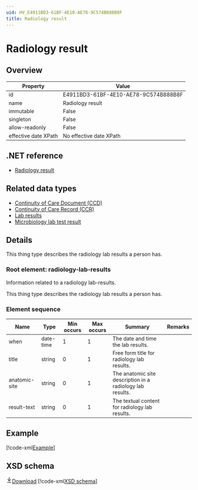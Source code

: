 ```yaml
---
uid: HV_E4911BD3-61BF-4E10-AE78-9C574B888B8F
title: Radiology result
---
```


# Radiology result

## Overview

Property|Value
---|---
id|E4911BD3-61BF-4E10-AE78-9C574B888B8F
name|Radiology result
immutable|False
singleton|False
allow-readonly|False
effective date XPath|No effective date XPath

## .NET reference
- [Radiology result](https://go.microsoft.com/fwlink/?LinkID=136224)

## Related data types

- [Continuity of Care Document (CCD)](xref:HV_9c48a2b8-952c-4f5a-935d-f3292326bf54)
- [Continuity of Care Record (CCR)](xref:HV_1e1ccbfc-a55d-4d91-8940-fa2fbf73c195)
- [Lab results](xref:HV_5800eab5-a8c2-482a-a4d6-f1db25ae08c3)
- [Microbiology lab test result](xref:HV_B8FCB138-F8E6-436A-A15D-E3A2D6916094)

## Details
This thing type describes the radiology lab results a person has.

<a name='radiology-lab-results'></a>

### Root element: radiology-lab-results

Information related to a radiology lab-results.

This thing type describes the radiology lab results a person has.

### Element sequence

Name|Type|Min occurs|Max occurs|Summary|Remarks
---|---|---|---|---|---
when|date-time|1|1|The date and time the lab results.|
title|string|0|1|Free form title for radiology lab results.|
anatomic-site|string|0|1|The anatomic site description in a radiology lab results.|
result-text|string|0|1|The textual content for radiology lab results.|

## Example
[!code-xml[Example](sample-xml/E4911BD3-61BF-4E10-AE78-9C574B888B8F.xml)]

## XSD schema
[![Download](/healthvault/images/download.png)Download](xsd/radiology-lab-results.xsd)
[!code-xml[XSD schema](xsd/radiology-lab-results.xsd)]
